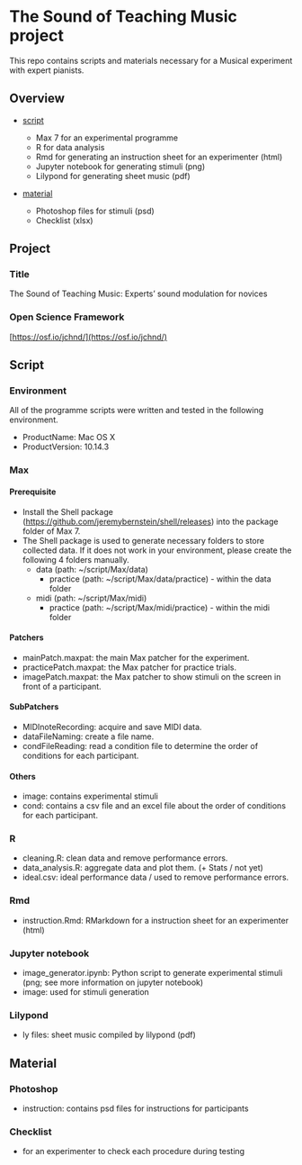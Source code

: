 # The Sound of Teaching Music project
This repo contains scripts and materials necessary for a Musical experiment with expert pianists.

## Overview
- [script](#Script)
    + Max 7 for an experimental programme
    + R for data analysis
    + Rmd for generating an instruction sheet for an experimenter (html)
    + Jupyter notebook for generating stimuli (png)
    + Lilypond for generating sheet music (pdf)
    
- [material](#Material)
    + Photoshop files for stimuli (psd)
    + Checklist (xlsx)

## Project
### Title
The Sound of Teaching Music: Experts’ sound modulation for novices

### Open Science Framework
[https://osf.io/jchnd/](https://osf.io/jchnd/)

## Script
### Environment
All of the programme scripts were written and tested in the following environment.

- ProductName:	Mac OS X  
- ProductVersion:	10.14.3

### Max
#### Prerequisite
- Install the Shell package (https://github.com/jeremybernstein/shell/releases) into the package folder of Max 7.
- The Shell package is used to generate necessary folders to store collected data. If it does not work in your environment, please create the following 4 folders manually.
    + data (path: ~/script/Max/data)
        + practice (path: ~/script/Max/data/practice) - within the data folder
    + midi (path: ~/script/Max/midi)
        + practice (path: ~/script/Max/midi/practice) - within the midi folder
        
#### Patchers
- mainPatch.maxpat: the main Max patcher for the experiment.
- practicePatch.maxpat: the Max patcher for practice trials.
- imagePatch.maxpat: the Max patcher to show stimuli on the screen in front of a participant.

#### SubPatchers
- MIDInoteRecording: acquire and save MIDI data.
- dataFileNaming: create a file name.
- condFileReading: read a condition file to determine the order of conditions for each participant.

#### Others
- image: contains experimental stimuli
- cond: contains a csv file and an excel file about the order of conditions for each participant.

### R
- cleaning.R: clean data and remove performance errors.
- data_analysis.R: aggregate data and plot them. (+ Stats / not yet)
- ideal.csv: ideal performance data / used to remove performance errors.

### Rmd
- instruction.Rmd: RMarkdown for a instruction sheet for an experimenter (html)

### Jupyter notebook
- image_generator.ipynb: Python script to generate experimental stimuli (png; see more information on jupyter notebook)
- image: used for stimuli generation

### Lilypond
- ly files: sheet music compiled by lilypond (pdf)

## Material
### Photoshop
- instruction: contains psd files for instructions for participants

### Checklist
- for an experimenter to check each procedure during testing
